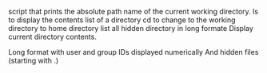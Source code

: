 script that prints the absolute path name of the current working directory.
ls to display the contents list of a directory
cd to change to the working directory to home directory
list all hidden directory in long formate
Display current directory contents.

Long format
with user and group IDs displayed numerically
And hidden files (starting with .)
